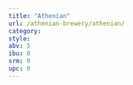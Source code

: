 ```yaml
---
title: "Athenian"
url: /athenian-brewery/athenian/
category: 
style: 
abv: 5
ibu: 0
srm: 0
upc: 0
---
```


